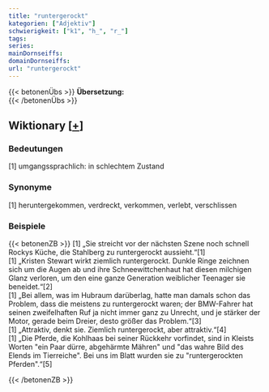 ```yaml
---
title: "runtergerockt"
kategorien: ["Adjektiv"]
schwierigkeit: ["k1", "h_", "r_"]
tags:
series:
mainDornseiffs:
domainDornseiffs:
url: "runtergerockt"
---
```


{{< betonenÜbs >}}
**Übersetzung:**  
{{< /betonenÜbs >}}

## Wiktionary [[+](https://de.wiktionary.org/wiki/runtergerockt)]

### Bedeutungen
[1] umgangssprachlich: in schlechtem Zustand  

### Synonyme
[1] heruntergekommen, verdreckt, verkommen, verlebt, verschlissen  

### Beispiele
{{< betonenZB >}}
[1] „Sie streicht vor der nächsten Szene noch schnell Rockys Küche, die Stahlberg zu runtergerockt aussieht.“[1]  
[1] „Kristen Stewart wirkt ziemlich runtergerockt. Dunkle Ringe zeichnen sich um die Augen ab und ihre Schneewittchenhaut hat diesen milchigen Glanz verloren, um den eine ganze Generation weiblicher Teenager sie beneidet.“[2]  
[1] „Bei allem, was im Hubraum darüberlag, hatte man damals schon das Problem, dass die meistens zu runtergerockt waren; der BMW-Fahrer hat seinen zweifelhaften Ruf ja nicht immer ganz zu Unrecht, und je stärker der Motor, gerade beim Dreier, desto größer das Problem.“[3]  
[1] „Attraktiv, denkt sie. Ziemlich runtergerockt, aber attraktiv.“[4]  
[1] „Die Pferde, die Kohlhaas bei seiner Rückkehr vorfindet, sind in Kleists Worten "ein Paar dürre, abgehärmte Mähren" und "das wahre Bild des Elends im Tierreiche". Bei uns im Blatt wurden sie zu "runtergerockten Pferden".“[5]  

{{< /betonenZB >}}

